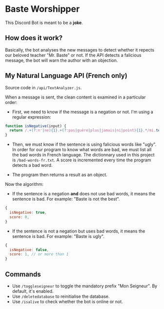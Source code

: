 # Baste Worshipper

This Discord Bot is meant to be a **joke**.

## How does it work?

Basically, the bot analyses the new messages to detect whether it repects our beloved teacher "Mr. Baste" or not. If the API detects a falicious message, the bot will warn the author with an objection.

## My Natural Language API (French only)

Source code in `/api/TextAnalyzer.js`.

When a message is sent, the clean content is examined in a particular order:

- First, we need to know if the message is a negation or not. I'm using a regular expression:

```javascript
function isNegative(input) {
  return /.+(?:n'|ne){1}.+(?:pas|guère|plus|jamais|ni|point){1}.*/mi.test(input);
}
```

- Then, we must know if the sentence is using falicious words like "ugly". In order for our program to know what words are bad, we must list all the bad words in French language. The dictionnary used in this project is `/bad-words-fr.txt`. A score is incremented every time the program detects a bad word.

- The program then returns a result as an object.

Now the algorithm:

- If the sentence is a negation **and** does not use bad words, it means the sentence is bad. For example: "Baste is not the best".

```javascript
{
  isNegative: true,
  score: 0,
}
```

- If the sentence is not a negation but uses bad words, it means the sentence is bad. For example: "Baste is ugly".

```javascript
{
  isNegative: false,
  score: 1, // or more than 1
}
```

## Commands

- Use `/toggleseigneur` to toggle the mandatory prefix "Mon Seigneur". By default, it's enabled.
- Use `/deletedatabase` to reinitialise the database.
- Use `/isalive` to check whether the bot is online or not.